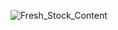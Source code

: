 ![Fresh_Stock_Content](https://user-images.githubusercontent.com/121490613/209805146-ab377de9-55fc-423d-9660-b7aaa7c32556.jpg)
